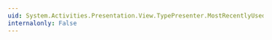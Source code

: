 ```yaml
---
uid: System.Activities.Presentation.View.TypePresenter.MostRecentlyUsedTypes
internalonly: False
---
```

